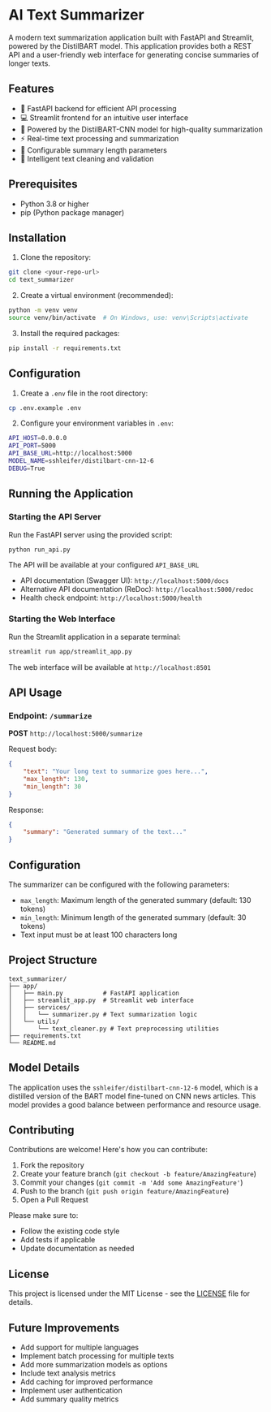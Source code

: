 # AI Text Summarizer

A modern text summarization application built with FastAPI and Streamlit, powered by the DistilBART model. This application provides both a REST API and a user-friendly web interface for generating concise summaries of longer texts.

## Features

- 🚀 FastAPI backend for efficient API processing
- 💻 Streamlit frontend for an intuitive user interface
- 🤖 Powered by the DistilBART-CNN model for high-quality summarization
- ⚡ Real-time text processing and summarization
- 🔧 Configurable summary length parameters
- 🧹 Intelligent text cleaning and validation

## Prerequisites

- Python 3.8 or higher
- pip (Python package manager)

## Installation

1. Clone the repository:
```bash
git clone <your-repo-url>
cd text_summarizer
```

2. Create a virtual environment (recommended):
```bash
python -m venv venv
source venv/bin/activate  # On Windows, use: venv\Scripts\activate
```

3. Install the required packages:
```bash
pip install -r requirements.txt
```

## Configuration

1. Create a `.env` file in the root directory:
```bash
cp .env.example .env
```

2. Configure your environment variables in `.env`:
```bash
API_HOST=0.0.0.0
API_PORT=5000
API_BASE_URL=http://localhost:5000
MODEL_NAME=sshleifer/distilbart-cnn-12-6
DEBUG=True
```

## Running the Application

### Starting the API Server

Run the FastAPI server using the provided script:

```bash
python run_api.py
```

The API will be available at your configured `API_BASE_URL`
- API documentation (Swagger UI): `http://localhost:5000/docs`
- Alternative API documentation (ReDoc): `http://localhost:5000/redoc`
- Health check endpoint: `http://localhost:5000/health`

### Starting the Web Interface

Run the Streamlit application in a separate terminal:

```bash
streamlit run app/streamlit_app.py
```

The web interface will be available at `http://localhost:8501`

## API Usage

### Endpoint: `/summarize`

**POST** `http://localhost:5000/summarize`

Request body:
```json
{
    "text": "Your long text to summarize goes here...",
    "max_length": 130,
    "min_length": 30
}
```

Response:
```json
{
    "summary": "Generated summary of the text..."
}
```

## Configuration

The summarizer can be configured with the following parameters:

- `max_length`: Maximum length of the generated summary (default: 130 tokens)
- `min_length`: Minimum length of the generated summary (default: 30 tokens)
- Text input must be at least 100 characters long

## Project Structure

```
text_summarizer/
├── app/
│   ├── main.py           # FastAPI application
│   ├── streamlit_app.py  # Streamlit web interface
│   ├── services/
│   │   └── summarizer.py # Text summarization logic
│   └── utils/
│       └── text_cleaner.py # Text preprocessing utilities
├── requirements.txt
└── README.md
```

## Model Details

The application uses the `sshleifer/distilbart-cnn-12-6` model, which is a distilled version of the BART model fine-tuned on CNN news articles. This model provides a good balance between performance and resource usage.

## Contributing

Contributions are welcome! Here's how you can contribute:

1. Fork the repository
2. Create your feature branch (`git checkout -b feature/AmazingFeature`)
3. Commit your changes (`git commit -m 'Add some AmazingFeature'`)
4. Push to the branch (`git push origin feature/AmazingFeature`)
5. Open a Pull Request

Please make sure to:
- Follow the existing code style
- Add tests if applicable
- Update documentation as needed

## License

This project is licensed under the MIT License - see the [LICENSE](LICENSE) file for details.

## Future Improvements

- Add support for multiple languages
- Implement batch processing for multiple texts
- Add more summarization models as options
- Include text analysis metrics
- Add caching for improved performance
- Implement user authentication
- Add summary quality metrics